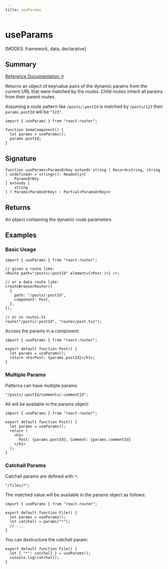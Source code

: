 ```yaml
---
title: useParams
---
```


# useParams

<!--
⚠️ ⚠️ IMPORTANT ⚠️ ⚠️ 

Thank you for helping improve our documentation!

This file is auto-generated from the JSDoc comments in the source
code, so please edit the JSDoc comments in the file below and this
file will be re-generated once those changes are merged.

https://github.com/remix-run/react-router/blob/main/packages/react-router/lib/hooks.tsx#L421
-->

[MODES: framework, data, declarative]

## Summary

[Reference Documentation ↗](https://api.reactrouter.com/v7/functions/react_router.useParams.html)

Returns an object of key/value pairs of the dynamic params from the current URL that were matched by the routes. Child routes inherit all params from their parent routes.

Assuming a route pattern like `/posts/:postId` is matched by `/posts/123` then `params.postId` will be `"123"`.

```tsx
import { useParams } from "react-router";

function SomeComponent() {
  let params = useParams();
  params.postId;
}
```

## Signature

```tsx
function useParams<ParamsOrKey extends string | Record<string, string | undefined> = string>(): Readonly<[
    ParamsOrKey
] extends [
    string
] ? Params<ParamsOrKey> : Partial<ParamsOrKey>>
```

## Returns

An object containing the dynamic route parameters

## Examples

### Basic Usage

```tsx
import { useParams } from "react-router";

// given a route like:
<Route path="/posts/:postId" element={<Post />} />;

// or a data route like:
createBrowserRouter([
  {
    path: "/posts/:postId",
    component: Post,
  },
]);

// or in routes.ts
route("/posts/:postId", "routes/post.tsx");
```

Access the params in a component:

```tsx
import { useParams } from "react-router";

export default function Post() {
  let params = useParams();
  return <h1>Post: {params.postId}</h1>;
}
```

### Multiple Params

Patterns can have multiple params:

```tsx
"/posts/:postId/comments/:commentId";
```

All will be available in the params object:

```tsx
import { useParams } from "react-router";

export default function Post() {
  let params = useParams();
  return (
    <h1>
      Post: {params.postId}, Comment: {params.commentId}
    </h1>
  );
}
```

### Catchall Params

Catchall params are defined with `*`:

```tsx
"/files/*";
```

The matched value will be available in the params object as follows:

```tsx
import { useParams } from "react-router";

export default function File() {
  let params = useParams();
  let catchall = params["*"];
  // ...
}
```

You can destructure the catchall param:

```tsx
export default function File() {
  let { "*": catchall } = useParams();
  console.log(catchall);
}
```


